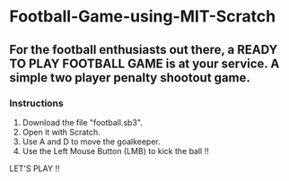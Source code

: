 # Football-Game-using-MIT-Scratch

## For the football enthusiasts out there, a READY TO PLAY FOOTBALL GAME is at your service. A simple two player penalty shootout game.

### **Instructions**

1. Download the file "football.sb3".
2. Open it with Scratch.
3. Use A and D to move the goalkeeper.
4. Use the Left Mouse Button (LMB) to kick the ball !!

LET'S PLAY !!
